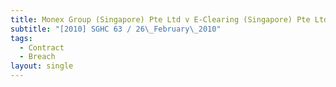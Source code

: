 ```yaml
---
title: Monex Group (Singapore) Pte Ltd v E-Clearing (Singapore) Pte Ltd
subtitle: "[2010] SGHC 63 / 26\_February\_2010"
tags:
  - Contract
  - Breach
layout: single
---
```


